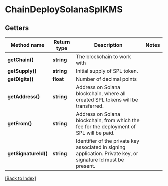 # ChainDeploySolanaSplKMS

## Getters

Method name | Return type | Description | Notes
------------ | ------------- | ------------- | -------------
**getChain()** | **string** | The blockchain to work with |
**getSupply()** | **string** | Initial supply of SPL token. |
**getDigits()** | **float** | Number of decimal points |
**getAddress()** | **string** | Address on Solana blockchain, where all created SPL tokens will be transferred. |
**getFrom()** | **string** | Address on Solana blockchain, from which the fee for the deployment of SPL will be paid. |
**getSignatureId()** | **string** | Identifier of the private key associated in signing application. Private key, or signature Id must be present. |

[[Back to Index]](../index.md)
